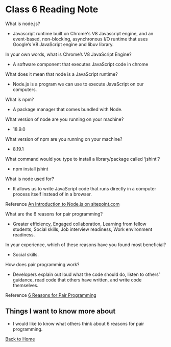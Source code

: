 # Class 6 Reading Note

What is node.js?

- Javascript runtime built on Chrome's V8 Javascript engine, and an event-based, non-blocking, asynchronous I/O runtime that uses Google’s V8 JavaScript engine and libuv library.

In your own words, what is Chrome’s V8 JavaScript Engine?

- A software component that executes JavaScript code in chrome

What does it mean that node is a JavaScript runtime?

- Node.js is a program we can use to execute JavaScript on our computers.

What is npm?

- A package manager that comes bundled with Node.

What version of node are you running on your machine?

- 18.9.0

What version of npm are you running on your machine?

- 8.19.1

What command would you type to install a library/package called ‘jshint’?

- npm install jshint

What is node used for?

- It allows us to write JavaScript code that runs directly in a computer process itself instead of in a browser.

Reference [An Introduction to Node.js on sitepoint.com](https://www.sitepoint.com/an-introduction-to-node-js/)  

What are the 6 reasons for pair programming?

- Greater efficiency, Engaged collaboration, Learning from fellow students, Social skills, Job interview readiness, Work environment readiness.

In your experience, which of these reasons have you found most beneficial?

- Social skills.

How does pair programming work?

- Developers explain out loud what the code should do, listen to others’ guidance, read code that others have written, and write code themselves.

Reference [6 Reasons for Pair Programming](https://www.codefellows.org/blog/6-reasons-for-pair-programming/)  

## Things I want to know more about

- I would like to know what others think about 6 reasons for pair programming.

[Back to Home](../../README.md)  
